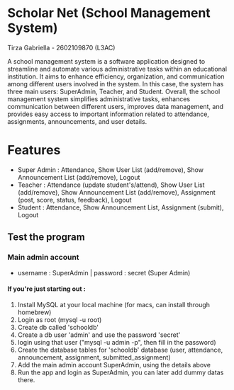 # Scholar Net (School Management System)

Tirza Gabriella - 2602109870 (L3AC)

A school management system is a software application designed to streamline and automate various administrative tasks within an educational institution. It aims to enhance efficiency, organization, and communication among different users involved in the system. In this case, the system has three main users: SuperAdmin, Teacher, and Student. Overall, the school management system simplifies administrative tasks, enhances communication between different users, improves data management, and provides easy access to important information related to attendance, assignments, announcements, and user details.

# Features
- Super Admin : Attendance, Show User List (add/remove), Show Announcement List (add/remove), Logout
- Teacher : Attendance (update student's/attend), Show User List (add/remove), Show Announcement List (add/remove), Assignment (post, score, status, feedback), Logout
- Student : Attendance, Show Announcement List, Assignment (submit), Logout

## Test the program

### Main admin account
- username : SuperAdmin | password : secret (Super Admin)

#### If you're just starting out :
1. Install MySQL at your local machine (for macs, can install through homebrew)
2. Login as root (mysql -u root)
3. Create db called 'schooldb'
4. Create a db user 'admin' and use the password 'secret'
5. login using that user ("mysql -u admin -p", then fill in the password)
6. Create the database tables for 'schooldb' database (user, attendance, announcement, assignment, submitted_assignment)
7. Add the main admin account SuperAdmin, using the details above
8. Run the app and login as SuperAdmin, you can later add dummy datas there. 

